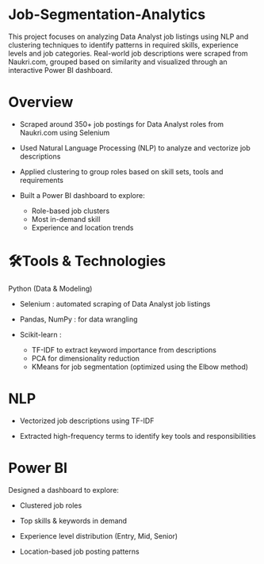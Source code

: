 # Job-Segmentation-Analytics
This project focuses on analyzing Data Analyst job listings using NLP and clustering techniques to identify patterns in required skills, experience levels and job categories. Real-world job descriptions were scraped from Naukri.com, grouped based on similarity and visualized through an interactive Power BI dashboard.

# Overview
- Scraped around 350+ job postings for Data Analyst roles from Naukri.com using Selenium

- Used Natural Language Processing (NLP) to analyze and vectorize job descriptions

- Applied clustering to group roles based on skill sets, tools and requirements

- Built a Power BI dashboard to explore:
   - Role-based job clusters
   - Most in-demand skill
   - Experience and location trends

# 🛠Tools & Technologies
 Python (Data & Modeling)
- Selenium : automated scraping of Data Analyst job listings

- Pandas, NumPy : for data wrangling

- Scikit-learn :
   - TF-IDF to extract keyword importance from descriptions
   - PCA for dimensionality reduction
   - KMeans for job segmentation (optimized using the Elbow method)


# NLP
- Vectorized job descriptions using TF-IDF

- Extracted high-frequency terms to identify key tools and responsibilities

# Power BI
Designed a dashboard to explore:

- Clustered job roles

- Top skills & keywords in demand

- Experience level distribution (Entry, Mid, Senior)

- Location-based job posting patterns
